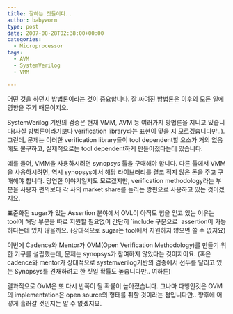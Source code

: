 ```yaml
---
title: 잘하는 짓들이다..
author: babyworm
type: post
date: 2007-08-28T02:38:00+00:00
categories:
  - Microprocessor
tags:
  - AVM
  - SystemVerilog
  - VMM

---
```

어떤 것을 하던지 방법론이라는 것이 중요합니다. 잘 짜여진 방법론은 이후의 모든 일에 영향을 주기 때문이지요. 

SystemVerilog 기반의 검증은 현재 VMM, AVM 등 여러가지 방법론을 지니고 있습니다(사실 방법론이라기보다 verification library라는 표현이 맞을 지 모르겠습니다만..). 그런데, 문제는 이러한 verification library들이 tool dependent할 요소가 거의 없음에도 불구하고, 실제적으로는 tool dependent하게 만들어졌다는데 있습니다. 

예를 들어, VMM을 사용하시려면 synopsys 툴을 구매해야 합니다. 다른 툴에서 VMM을 사용하시려면, 역시 synopsys에서 해당 라이브러리를 결코 적지 않은 돈을 주고 구매해야 합니다. 당연한 이야기일지도 모르겠지만, verification methodology라는 부분을 사용자 편의보다 각 사의 market share를 늘리는 방편으로 사용하고 있는 것이겠지요.

표준화된 sugar가 있는 Assertion 분야에서 OVL이 아직도 힘을 얻고 있는 이유는 tool이 해당 부분을 따로 지원할 필요없이 간단히 \`include 구문으로&nbsp; assertion이 가능하다는데 있지 않을까요. (상대적으로 sugar는 tool에서 지원하지 않으면 쓸 수 없지요)

이번에 Cadence와 Mentor가 OVM(Open Verification Methodology)를 만들기 위한 기구를 설립했는데, 문제는 synopsys가 참여하지 않았다는 것이지이요. (혹은 cadence와 mentor가 상대적으로 systemverilog기반의 검증에서 선두를 달리고 있는 Synopsys를 견재하려고 한 짓일 확률도 높습니다만.. 여하튼)

결과적으로 OVM은 또 다시 반쪽이 될 확률이 높아졌습니다. 그나마 다행인것은 OVM의 implementation은 open source의 형태를 취할 것이라는 점입니다만.. 향후에 어떻게 흘러갈 것인지는 알 수 없겠지요.
